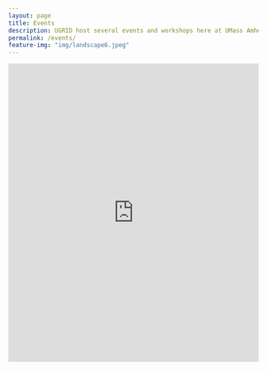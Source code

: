 ```yaml
---
layout: page
title: Events
description: UGRID host several events and workshops here at UMass Amherst. We invite guest speakers, professors, and faculty to give a presentation on data science related topics. We also post all our tenative schedules and meetings on this page.
permalink: /events/
feature-img: "img/landscape6.jpeg"
---
```



<iframe src="https://calendar.google.com/calendar/embed?src=umassugrid%40gmail.com&ctz=America/New_York" style="border: 0" width="100%" height="600" frameborder="0" scrolling="no"></iframe>
